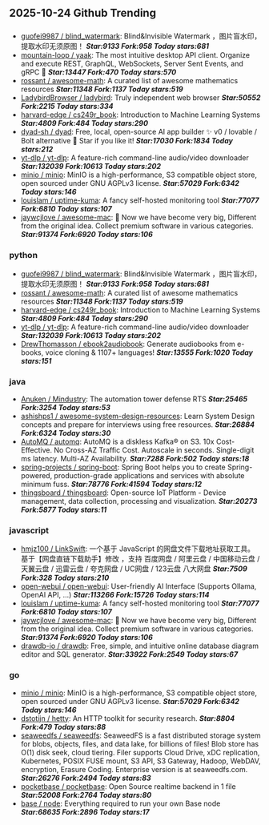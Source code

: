 ## 2025-10-24 Github Trending

### 
* [guofei9987 / blind_watermark](https://github.com/guofei9987/blind_watermark): Blind&Invisible Watermark ，图片盲水印，提取水印无须原图！ ***Star:9133 Fork:958 Today stars:681***
* [mountain-loop / yaak](https://github.com/mountain-loop/yaak): The most intuitive desktop API client. Organize and execute REST, GraphQL, WebSockets, Server Sent Events, and gRPC 🦬 ***Star:13447 Fork:470 Today stars:570***
* [rossant / awesome-math](https://github.com/rossant/awesome-math): A curated list of awesome mathematics resources ***Star:11348 Fork:1137 Today stars:519***
* [LadybirdBrowser / ladybird](https://github.com/LadybirdBrowser/ladybird): Truly independent web browser ***Star:50552 Fork:2215 Today stars:334***
* [harvard-edge / cs249r_book](https://github.com/harvard-edge/cs249r_book): Introduction to Machine Learning Systems ***Star:4809 Fork:484 Today stars:290***
* [dyad-sh / dyad](https://github.com/dyad-sh/dyad): Free, local, open-source AI app builder ✨ v0 / lovable / Bolt alternative 🌟 Star if you like it! ***Star:17030 Fork:1834 Today stars:212***
* [yt-dlp / yt-dlp](https://github.com/yt-dlp/yt-dlp): A feature-rich command-line audio/video downloader ***Star:132039 Fork:10613 Today stars:202***
* [minio / minio](https://github.com/minio/minio): MinIO is a high-performance, S3 compatible object store, open sourced under GNU AGPLv3 license. ***Star:57029 Fork:6342 Today stars:146***
* [louislam / uptime-kuma](https://github.com/louislam/uptime-kuma): A fancy self-hosted monitoring tool ***Star:77077 Fork:6810 Today stars:107***
* [jaywcjlove / awesome-mac](https://github.com/jaywcjlove/awesome-mac):  Now we have become very big, Different from the original idea. Collect premium software in various categories. ***Star:91374 Fork:6920 Today stars:106***

### python
* [guofei9987 / blind_watermark](https://github.com/guofei9987/blind_watermark): Blind&Invisible Watermark ，图片盲水印，提取水印无须原图！ ***Star:9133 Fork:958 Today stars:681***
* [rossant / awesome-math](https://github.com/rossant/awesome-math): A curated list of awesome mathematics resources ***Star:11348 Fork:1137 Today stars:519***
* [harvard-edge / cs249r_book](https://github.com/harvard-edge/cs249r_book): Introduction to Machine Learning Systems ***Star:4809 Fork:484 Today stars:290***
* [yt-dlp / yt-dlp](https://github.com/yt-dlp/yt-dlp): A feature-rich command-line audio/video downloader ***Star:132039 Fork:10613 Today stars:202***
* [DrewThomasson / ebook2audiobook](https://github.com/DrewThomasson/ebook2audiobook): Generate audiobooks from e-books, voice cloning & 1107+ languages! ***Star:13555 Fork:1020 Today stars:151***

### java
* [Anuken / Mindustry](https://github.com/Anuken/Mindustry): The automation tower defense RTS ***Star:25465 Fork:3254 Today stars:53***
* [ashishps1 / awesome-system-design-resources](https://github.com/ashishps1/awesome-system-design-resources): Learn System Design concepts and prepare for interviews using free resources. ***Star:26884 Fork:6324 Today stars:30***
* [AutoMQ / automq](https://github.com/AutoMQ/automq): AutoMQ is a diskless Kafka® on S3. 10x Cost-Effective. No Cross-AZ Traffic Cost. Autoscale in seconds. Single-digit ms latency. Multi-AZ Availability. ***Star:7288 Fork:502 Today stars:18***
* [spring-projects / spring-boot](https://github.com/spring-projects/spring-boot): Spring Boot helps you to create Spring-powered, production-grade applications and services with absolute minimum fuss. ***Star:78776 Fork:41594 Today stars:12***
* [thingsboard / thingsboard](https://github.com/thingsboard/thingsboard): Open-source IoT Platform - Device management, data collection, processing and visualization. ***Star:20273 Fork:5877 Today stars:11***

### javascript
* [hmjz100 / LinkSwift](https://github.com/hmjz100/LinkSwift): 一个基于 JavaScript 的网盘文件下载地址获取工具。基于【网盘直链下载助手】修改 ，支持 百度网盘 / 阿里云盘 / 中国移动云盘 / 天翼云盘 / 迅雷云盘 / 夸克网盘 / UC网盘 / 123云盘 八大网盘 ***Star:7509 Fork:328 Today stars:210***
* [open-webui / open-webui](https://github.com/open-webui/open-webui): User-friendly AI Interface (Supports Ollama, OpenAI API, ...) ***Star:113266 Fork:15726 Today stars:114***
* [louislam / uptime-kuma](https://github.com/louislam/uptime-kuma): A fancy self-hosted monitoring tool ***Star:77077 Fork:6810 Today stars:107***
* [jaywcjlove / awesome-mac](https://github.com/jaywcjlove/awesome-mac):  Now we have become very big, Different from the original idea. Collect premium software in various categories. ***Star:91374 Fork:6920 Today stars:106***
* [drawdb-io / drawdb](https://github.com/drawdb-io/drawdb): Free, simple, and intuitive online database diagram editor and SQL generator. ***Star:33922 Fork:2549 Today stars:67***

### go
* [minio / minio](https://github.com/minio/minio): MinIO is a high-performance, S3 compatible object store, open sourced under GNU AGPLv3 license. ***Star:57029 Fork:6342 Today stars:146***
* [dstotijn / hetty](https://github.com/dstotijn/hetty): An HTTP toolkit for security research. ***Star:8804 Fork:479 Today stars:88***
* [seaweedfs / seaweedfs](https://github.com/seaweedfs/seaweedfs): SeaweedFS is a fast distributed storage system for blobs, objects, files, and data lake, for billions of files! Blob store has O(1) disk seek, cloud tiering. Filer supports Cloud Drive, xDC replication, Kubernetes, POSIX FUSE mount, S3 API, S3 Gateway, Hadoop, WebDAV, encryption, Erasure Coding. Enterprise version is at seaweedfs.com. ***Star:26276 Fork:2494 Today stars:83***
* [pocketbase / pocketbase](https://github.com/pocketbase/pocketbase): Open Source realtime backend in 1 file ***Star:52008 Fork:2764 Today stars:80***
* [base / node](https://github.com/base/node): Everything required to run your own Base node ***Star:68635 Fork:2896 Today stars:17***

